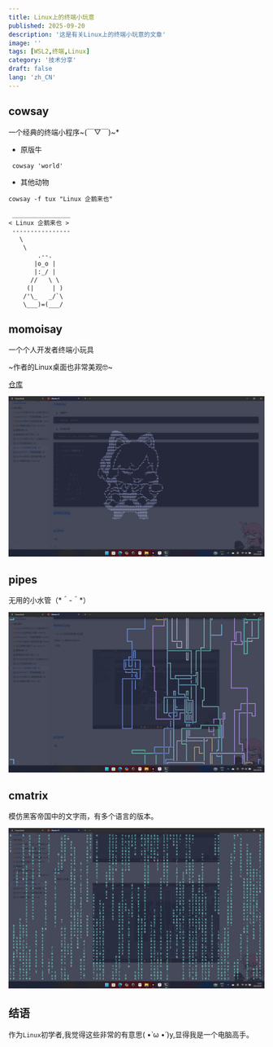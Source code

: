 ```yaml
---
title: Linux上的终端小玩意
published: 2025-09-20
description: '这是有关Linux上的终端小玩意的文章'
image: ''
tags: [WSL2,终端,Linux]
category: '技术分享'
draft: false 
lang: 'zh_CN'
---
```


## cowsay

一个经典的终端小程序\~(￣▽￣)\~*

- 原版牛

```
 cowsay 'world'
```

- 其他动物

```
cowsay -f tux "Linux 企鹅来也"
```

```
 ________________
< Linux 企鹅来也 >
 ----------------
   \
    \
        .--.
       |o_o |
       |:_/ |
      //   \ \
     (|     | )
    /'\_   _/`\
    \___)=(___/

```

##  momoisay

一个个人开发者终端小玩具

~作者的Linux桌面也非常美观🤓~

[仓库](https://github.com/Mon4sm/momoisay.git)

![](Linux上的终端小玩意/momoisay.png)

## pipes

无用的小水管（\*＾-＾\*）

![](Linux上的终端小玩意/pipes.png)

## cmatrix

模仿黑客帝国中的文字雨，有多个语言的版本。

![](Linux上的终端小玩意/cmatrix.png)

## 结语

作为`Linux`初学者,我觉得这些非常的有意思( •̀ ω •́ )y,显得我是一个电脑高手。